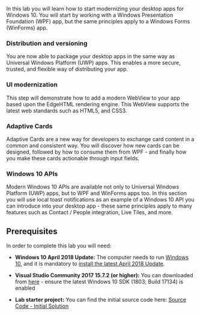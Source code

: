 In this lab you will learn how to start modernizing your desktop apps for Windows 10. You will start by working with a Windows Presentation Foundation (WPF) app, but the same principles apply to a Windows Forms (WinForms) app.

### Distribution and versioning

You are now able to package your desktop apps in the same way as Universal Windows Platform (UWP) apps. This enables a more secure, trusted, and flexible way of distributing your app.

### UI modernization

This step will demonstrate how to add a modern WebView to your app based upon the EdgeHTML rendering engine. This WebView supports the latest web standards such as HTML5, and CSS3.

### Adaptive Cards

Adaptive Cards are a new way for developers to exchange card content in a common and consistent way. You will discover how new cards can be designed, followed by how to consume them from WPF - and finally how you make these cards actionable through input fields.

### Windows 10 APIs

Modern Windows 10 APIs are available not only to Universal Windows Platform (UWP) apps, but to WPF and WinForms apps too. In this section you will use local toast notifications as an example of a Windows 10 API you can introduce into your desktop app - these same principles apply to many features such as Contact / People integration, Live Tiles, and more.

## Prerequisites

In order to complete this lab you will need:

-   **Windows 10 April 2018 Update:** The computer needs to run <a href="https://www.microsoft.com/software-download/windows10" target="_blank">Windows 10</a>, and it is mandatory to <a href="https://community.windows.com/videos/how-to-get-the-windows-10-april-2018-update/Bgl6b7WX_" target="_blank">install the latest April 2018 Update</a>.

-   **Visual Studio Community 2017 15.7.2 (or higher):** You can downloaded from <a href="https://www.visualstudio.com/downloads/" target="_blank">here</a> - ensure the latest Windows 10 SDK (1803; Build 17134) is enabled

-   **Lab starter project:** You can find the initial source code here: <a href="https://github.com/Microsoft/InsiderDevTour18-Labs/blob/master/modernize/SourceCodeInitial/SourceCodeInitial.zip" target="_blank">Source Code - Initial Solution</a>

